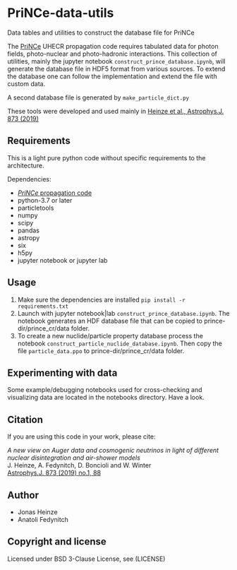 # PriNCe-data-utils
Data tables and utilities to construct the database file for PriNCe

The [PriNCe](https://github.com/joheinze/PriNCe) UHECR propagation code requires tabulated data for photon fields, photo-nuclear and photo-hadronic interactions. This collection of utilities, mainly the jupyter notebook `construct_prince_database.ipynb`, will generate the database file in HDF5 format from various sources. To extend the database one can follow the implementation and extend the file with custom data. 

A second database file is generated by `make_particle_dict.py`

These tools were developed and used mainly in [Heinze et al., Astrophys.J. 873 (2019)](https://doi.org/10.3847/1538-4357/ab05ce)

## Requirements

This is a light pure python code without specific requirements to the architecture.

Dependencies:

- [*PriNCe* propagation code](https://github.com/joheinze/PriNCe)
- python-3.7 or later
- particletools
- numpy
- scipy
- pandas
- astropy
- six
- h5py
- jupyter notebook or jupyter lab

## Usage

1. Make sure the dependencies are installed `pip install -r requirements.txt`
2. Launch with jupyter notebook|lab `construct_prince_database.ipynb`. The notebook generates an HDF database file that can be copied to prince-dir/prince_cr/data folder.
3. To create a new nuclide/particle property database process the notebook `construct_particle_nuclide_database.ipynb`. Then copy the file `particle_data.ppo` to prince-dir/prince_cr/data folder.

## Experimenting with data

Some example/debugging notebooks used for cross-checking and visualizing data are located in the notebooks directory. Have a look.

## Citation

If you are using this code in your work, please cite:

*A new view on Auger data and cosmogenic neutrinos in light of different nuclear disintegration and air-shower models*  
J. Heinze, A. Fedynitch, D. Boncioli and W. Winter  
[Astrophys.J. 873 (2019) no.1, 88](https://doi.org/10.3847/1538-4357/ab05ce)

## Author

- Jonas Heinze
- Anatoli Fedynitch

## Copyright and license

Licensed under BSD 3-Clause License, see (LICENSE)
